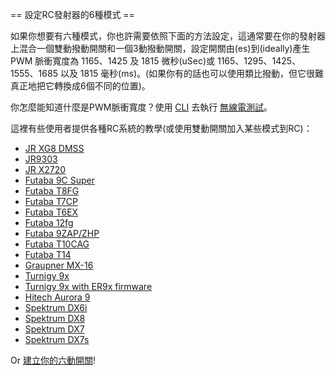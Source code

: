 ﻿== 設定RC發射器的6種模式 ==


如果你想要有六種模式，你也許需要依照下面的方法設定，這通常要在你的發射器上混合一個雙動撥動開關和一個3動撥動開關，設定開關由(es)到(ideally)產生 PWM 脈衝寬度為 1165、1425 及 1815 微秒(uSec)或 1165、1295、1425、1555、1685 以及 1815 毫秒(ms)。(如果你有的話也可以使用類比撥動，但它很難真正地把它轉換成6個不同的位置)。

你怎麼能知道什麼是PWM脈衝寬度？使用 [CLI](http://code.google.com/p/ardupilot-mega/wiki/CLI) 去執行 [無線電測試](http://code.google.com/p/ardupilot-mega/wiki/RCinput)。

這裡有些使用者提供各種RC系統的教學(或使用雙動開關加入某些模式到RC)：
  * [JR XG8 DMSS](http://www.diydrones.com/forum/topics/how-to-set-up-6-apm-flight-modes-on-1-channel-of-jr-xg8-rc)
  * [JR9303](http://diydrones.com/profiles/blogs/how-to-program-6-flight-modes)
  * [JR X2720](http://diydrones.com/forum/topics/six-flight-modes-can-be-done)
  * [Futaba 9C Super](http://diydrones.com/profiles/blogs/6-positions-for-futaba-9c-super)
  * [Futaba T8FG](http://diydrones.com/profiles/blogs/acmapm-futaba-t8fg-super-mode)
  * [Futaba T7CP](http://diydrones.com/profiles/blogs/configure-6-flight-modes-for)
  * [Futaba T6EX](http://diydrones.com/profiles/blogs/four-modes-switch-for-futaba)
  * [Futaba 12fg](http://diydrones.com/profiles/blog/show?id=705844%3ABlogPost%3A371155)
  * [Futaba 9ZAP/ZHP](http://diydrones.com/profiles/blogs/flight-mode-switching-on-a)
  * [Futaba T10CAG](http://www.diydrones.com/profiles/blogs/getting-six-fly-modes-on-futaba-t10cag-transmitter)
  * [Futaba T14](http://diydrones.com/profiles/blogs/futaba-t14-mz-mode-configuration-for-all-6-modes)
  * [Graupner MX-16](http://diydrones.com/profiles/blogs/six-modes-with-graupner-mx-16)
  * [Turnigy 9x](http://diydrones.com/profiles/blogs/configuring-turnigy-9x-with-arducopter)
  * [Turnigy 9x with ER9x firmware](http://diydrones.com/profiles/blogs/mode-switch-setup-for-turnigy)
  * [Hitech Aurora 9](http://www.diydrones.com/forum/topics/quad-goes-to-full-throttle?commentId=705844%3AComment%3A374944)
  * [Spektrum DX6i](http://www.diydrones.com/profiles/blogs/5-flying-modes-with-a-spektrum)
  * [Spektrum DX8](http://diydrones.com/profiles/blogs/spectrum-dx8-2-switches-1-tx-channel-6-flight-modes?)
  * [Spektrum DX7](http://diydrones.com/profiles/blog/show?id=705844%3ABlogPost%3A637661)
  * [Spektrum DX7s](http://diydrones.com/profiles/blogs/getting-6-modes-out-of-channel-5-on-a-spektrum-dx7s)

Or [建立你的六動開關](http://diydrones.com/profiles/blogs/6-position-mode-switch-for-apm)!